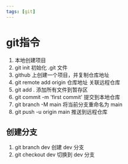 ```yaml
---
tags: [git]
---
```

# git指令

1. 本地创建项目
2. git init 初始化 .git 文件
3. github 上创建一个项目，并复制仓库地址
4. git remote add origin 仓库地址 关联远程仓库
5. git add . 添加所有文件到暂存区
6. git commit -m 'first commit' 提交到本地仓库
7. git branch -M main 将当前分支重命名为 main
8. git push -u origin main 推送到远程仓库

## 创建分支

1. git branch dev 创建 dev 分支
2. git checkout dev 切换到 dev 分支

## 